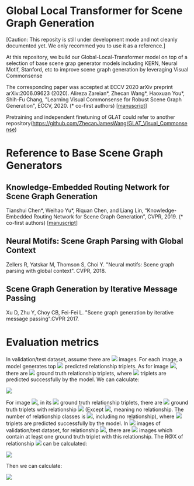# Global Local Transformer for Scene Graph Generation

[Caution: This reposity is still under development mode and not cleanly documented yet. We only recommed you to use it as a reference.]

At this repository, we build our Global-Local-Transformer model on top of a selection of base scene grap generator models including KERN, Neural Motif, Stanford, etc to improve scene graph generation by leveraging Visual Commonsense

The corresponding paper was accepted at ECCV 2020
 arXiv preprint arXiv:2006.09623 (2020).
Alireza Zareian*, Zhecan Wang*, Haoxuan You*, Shih-Fu Chang, "Learning Visual Commonsense for Robust Scene Graph Generation", ECCV, 2020. (* co-first authors) [[manuscript](https://arxiv.org/abs/2006.09623)] 

Pretraining and independent finetuning of GLAT could refer to another repository(https://github.com/ZhecanJamesWang/GLAT_Visual_Commonsense)

# Reference to Base Scene Graph Generators

## Knowledge-Embedded Routing Network  for Scene Graph Generation
Tianshui Chen*, Weihao Yu*, Riquan Chen, and Liang Lin, “Knowledge-Embedded Routing Network for Scene Graph Generation”, CVPR, 2019. (* co-first authors) [[manuscript](https://arxiv.org/abs/1903.03326)] 

## Neural Motifs: Scene Graph Parsing with Global Context
Zellers R, Yatskar M, Thomson S, Choi Y. "Neural motifs: Scene graph parsing with global context". CVPR, 2018.

## Scene Graph Generation by Iterative Message Passing
Xu D, Zhu Y, Choy CB, Fei-Fei L. "Scene graph generation by iterative message passing".CVPR 2017.

# Evaluation metrics
In validation/test dataset, assume there are <img src="https://latex.codecogs.com/gif.latex?Y" />  images. For each image, a model generates top <img src="https://latex.codecogs.com/gif.latex?X" /> predicted relationship triplets. As for image <img src="https://latex.codecogs.com/gif.latex?I_y" />, there are <img src="https://latex.codecogs.com/gif.latex?G_y" /> ground truth relationship triplets, where <img src="https://latex.codecogs.com/gif.latex?T_{y}^{X}" /> triplets are predicted successfully by the model. We can calculate:

<img src="https://latex.codecogs.com/gif.latex?R@X=\frac{1}{Y}\sum_{y=1}^{Y}\frac{T_y^X}{G_y}." />


For image <img src="https://latex.codecogs.com/gif.latex?I_y" />, in its <img src="https://latex.codecogs.com/gif.latex?G_y" /> ground truth relationship triplets, there are <img src="https://latex.codecogs.com/gif.latex?G_{yk}" /> ground truth triplets with relationship <img src="https://latex.codecogs.com/gif.latex?k" /> (Except <img src="https://latex.codecogs.com/gif.latex?k=1" />, meaning no relationship. The number of relationship classes is <img src="https://latex.codecogs.com/gif.latex?K" />, including no relationship), where <img src="https://latex.codecogs.com/gif.latex?T_{yk}^X" /> triplets are predicted successfully by the model. In <img src="https://latex.codecogs.com/gif.latex?Y" /> images of validation/test dataset, for relationship <img src="https://latex.codecogs.com/gif.latex?k" />, there are <img src="https://latex.codecogs.com/gif.latex?Y_k" /> images which contain at least one ground truth triplet with this relationship. The R@X of relationship <img src="https://latex.codecogs.com/gif.latex?k" /> can be calculated:


<img src="https://latex.codecogs.com/gif.latex?R@X_k=\frac{1}{Y_k}\sum_{y=1,G_{yk}\neq0}^{Y}\frac{T_{yk}^X}{G_{yk}}." />



Then we can calculate:

<img src="https://latex.codecogs.com/gif.latex?mR@X=\frac{1}{K-1}\sum_{k=2}^{K}R@X_k." />


